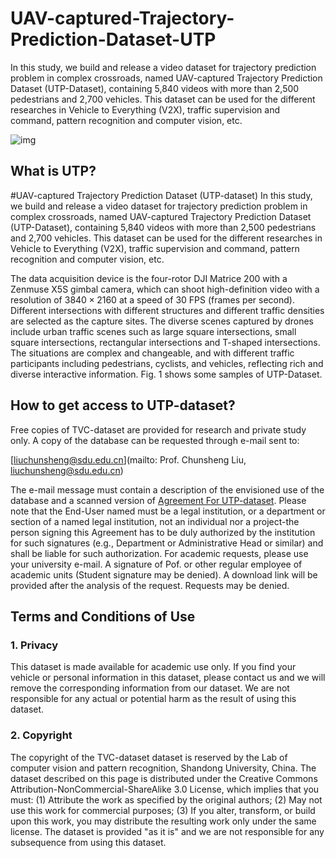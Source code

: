 # UAV-captured-Trajectory-Prediction-Dataset-UTP

In this study, we build and release a video dataset for trajectory prediction problem in complex crossroads, named UAV-captured Trajectory Prediction Dataset (UTP-Dataset), containing 5,840 videos with more than 2,500 pedestrians and 2,700 vehicles. This dataset can be used for the different researches in Vehicle to Everything (V2X), traffic supervision and command, pattern recognition and computer vision, etc.


![img]([https://github.com/liuchunsense/TVC-dataset/blob/main/imageFORdataset.png](https://github.com/liuchunsense/UAV-captured-Trajectory-Prediction-Dataset-UTP-/blob/main/UTP.jpg))

## What is UTP?

#UAV-captured Trajectory Prediction Dataset (UTP-dataset)
	In this study, we build and release a video dataset for trajectory prediction problem in complex crossroads, named UAV-captured Trajectory Prediction Dataset (UTP-Dataset), containing 5,840 videos with more than 2,500 pedestrians and 2,700 vehicles. This dataset can be used for the different researches in Vehicle to Everything (V2X), traffic supervision and command, pattern recognition and computer vision, etc.

  The data acquisition device is the four-rotor DJI Matrice 200 with a Zenmuse X5S gimbal camera, which can shoot high-definition video with a resolution of $3840 \times 2160$ at a speed of $30$ FPS (frames per second). Different intersections with different structures and different traffic densities are selected as the capture sites. The diverse scenes captured by drones include urban traffic scenes such as large square intersections, small square intersections, rectangular intersections and T-shaped intersections. The situations are complex and changeable, and with different traffic participants including pedestrians, cyclists, and vehicles, reflecting rich and diverse interactive information. Fig. 1 shows some samples of UTP-Dataset. 

## How to get access to UTP-dataset?

Free copies of TVC-dataset are provided for research and private study only.
A copy of the database can be requested through e-mail sent to:

[liuchunsheng@sdu.edu.cn](mailto: Prof. Chunsheng Liu, liuchunsheng@sdu.edu.cn)

The e-mail message must contain a description of the envisioned use of the database and a scanned version of [Agreement For UTP-dataset](AgreementForUTP.docx). Please note that the End-User named must be a legal institution, or a department or section of a named legal institution, not an individual nor a project-the person signing this Agreement has to be duly authorized by the institution for such signatures (e.g., Department or Administrative Head or similar) and shall be liable for such authorization. For academic requests, please use your university e-mail. A signature of Pof. or other regular employee of academic units (Student signature may be denied). A download link will be provided after the analysis of the request. Requests may be denied.

## Terms and Conditions of Use

### 1. Privacy

This dataset is made available for academic use only. If you find your vehicle or personal information in this dataset, please contact us and we will remove the corresponding information from our dataset. We are not responsible for any actual or potential harm as the result of using this dataset.

### 2. Copyright

The copyright of the TVC-dataset dataset is reserved by the Lab of computer vision and pattern recognition, Shandong University, China. The dataset described on this page is distributed under the Creative Commons Attribution-NonCommercial-ShareAlike 3.0 License, which implies that you must: 
(1) Attribute the work as specified by the original authors;
(2) May not use this work for commercial purposes;
(3) If you alter, transform, or build upon this work, you may distribute the resulting work only under the same license. 
The dataset is provided "as it is" and we are not responsible for any subsequence from using this dataset.

